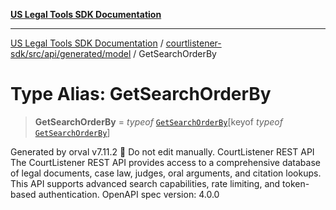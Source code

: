 [**US Legal Tools SDK Documentation**](../../../../../../README.md)

***

[US Legal Tools SDK Documentation](../../../../../../README.md) / [courtlistener-sdk/src/api/generated/model](../README.md) / GetSearchOrderBy

# Type Alias: GetSearchOrderBy

> **GetSearchOrderBy** = *typeof* [`GetSearchOrderBy`](../variables/GetSearchOrderBy.md)\[keyof *typeof* [`GetSearchOrderBy`](../variables/GetSearchOrderBy.md)\]

Generated by orval v7.11.2 🍺
Do not edit manually.
CourtListener REST API
The CourtListener REST API provides access to a comprehensive database of legal documents, case law, judges, oral arguments, and citation lookups. This API supports advanced search capabilities, rate limiting, and token-based authentication.
OpenAPI spec version: 4.0.0
